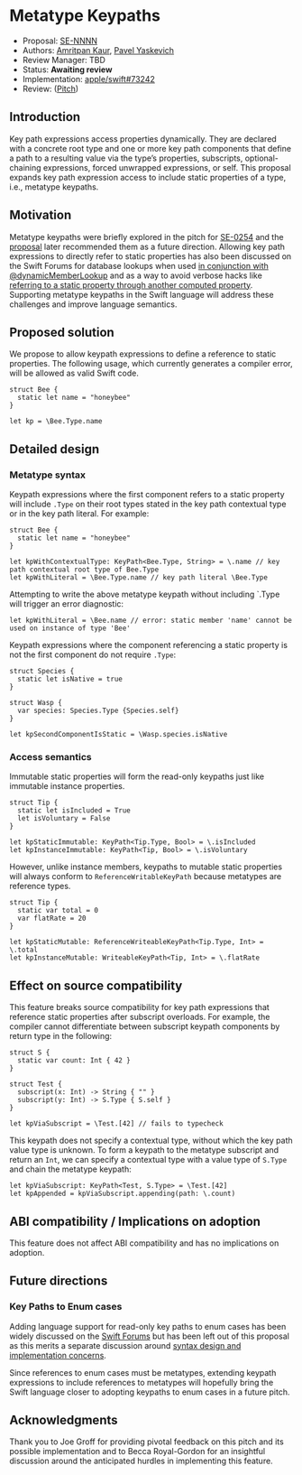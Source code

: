 # Metatype Keypaths

* Proposal: [SE-NNNN](NNNN-filename.md)
* Authors: [Amritpan Kaur](https://github.com/amritpan), [Pavel Yaskevich](https://github.com/xedin)
* Review Manager: TBD
* Status: **Awaiting review**
* Implementation: [apple/swift#73242](https://github.com/apple/swift/pull/73242)
* Review: ([Pitch](https://forums.swift.org/t/pitch-metatype-keypaths/70767))

## Introduction

Key path expressions access properties dynamically. They are declared with a concrete root type and one or more key path components that define a path to a resulting value via the type’s properties, subscripts, optional-chaining expressions, forced unwrapped expressions, or self. This proposal expands key path expression access to include static properties of a type, i.e., metatype keypaths.

## Motivation

Metatype keypaths were briefly explored in the pitch for [SE-0254](https://forums.swift.org/t/pitch-static-and-class-subscripts/21850) and the [proposal](https://github.com/apple/swift-evolution/blob/main/proposals/0254-static-subscripts.md#metatype-key-paths) later recommended them as a future direction. Allowing key path expressions to directly refer to static properties has also been discussed on the Swift Forums for database lookups when used [in conjunction with @dynamicMemberLookup](https://forums.swift.org/t/dynamic-key-path-member-lookup-cannot-refer-to-static-member/30212) and as a way to avoid verbose hacks like [referring to a static property through another computed property](https://forums.swift.org/t/key-path-cannot-refer-to-static-member/28055). Supporting metatype keypaths in the Swift language will address these challenges and improve language semantics.

## Proposed solution

We propose to allow keypath expressions to define a reference to static properties. The following usage, which currently generates a compiler error, will be allowed as valid Swift code.

```
struct Bee {
  static let name = "honeybee"
}

let kp = \Bee.Type.name
```

## Detailed design

### Metatype syntax

Keypath expressions where the first component refers to a static property will include `.Type` on their root types stated in the key path contextual type or in the key path literal. For example:

```
struct Bee {
  static let name = "honeybee"
}

let kpWithContextualType: KeyPath<Bee.Type, String> = \.name // key path contextual root type of Bee.Type
let kpWithLiteral = \Bee.Type.name // key path literal \Bee.Type
```

Attempting to write the above metatype keypath without including `.Type will trigger an error diagnostic:

```
let kpWithLiteral = \Bee.name // error: static member 'name' cannot be used on instance of type 'Bee'
```

Keypath expressions where the component referencing a static property is not the first component do not require `.Type`:
```
struct Species {
  static let isNative = true
}

struct Wasp {
  var species: Species.Type {Species.self}
}

let kpSecondComponentIsStatic = \Wasp.species.isNative
```
### Access semantics

Immutable static properties will form the read-only keypaths just like immutable instance properties.
```
struct Tip {
  static let isIncluded = True
  let isVoluntary = False
}

let kpStaticImmutable: KeyPath<Tip.Type, Bool> = \.isIncluded 
let kpInstanceImmutable: KeyPath<Tip, Bool> = \.isVoluntary 
```
However, unlike instance members, keypaths to mutable static properties will always conform to `ReferenceWritableKeyPath` because metatypes are reference types.
```
struct Tip {
  static var total = 0
  var flatRate = 20
}

let kpStaticMutable: ReferenceWriteableKeyPath<Tip.Type, Int> = \.total 
let kpInstanceMutable: WriteableKeyPath<Tip, Int> = \.flatRate 
```
## Effect on source compatibility

This feature breaks source compatibility for key path expressions that reference static properties after subscript overloads. For example, the compiler cannot differentiate between subscript keypath components by return type in the following:

```
struct S {
  static var count: Int { 42 }
}

struct Test {
  subscript(x: Int) -> String { "" }
  subscript(y: Int) -> S.Type { S.self }
}

let kpViaSubscript = \Test.[42] // fails to typecheck
```

This keypath does not specify a contextual type, without which the key path value type is unknown. To form a keypath to the metatype subscript and return an `Int`, we can specify a contextual type with a value type of `S.Type` and chain the metatype keypath: 

```
let kpViaSubscript: KeyPath<Test, S.Type> = \Test.[42]
let kpAppended = kpViaSubscript.appending(path: \.count)
```

## ABI compatibility / Implications on adoption

This feature does not affect ABI compatibility and has no implications on adoption.

## Future directions

### Key Paths to Enum cases

Adding language support for read-only key paths to enum cases has been widely discussed on the [Swift Forums](https://forums.swift.org/t/enum-case-key-paths-an-update/68436) but has been left out of this proposal as this merits a separate discussion around [syntax design and implementation concerns](https://forums.swift.org/t/enum-case-keypaths/60899/32).

Since references to enum cases must be metatypes, extending keypath expressions to include references to metatypes will hopefully bring the Swift language closer to adopting keypaths to enum cases in a future pitch.

## Acknowledgments

Thank you to Joe Groff for providing pivotal feedback on this pitch and its possible implementation and to Becca Royal-Gordon for an insightful discussion around the anticipated hurdles in implementing this feature.
